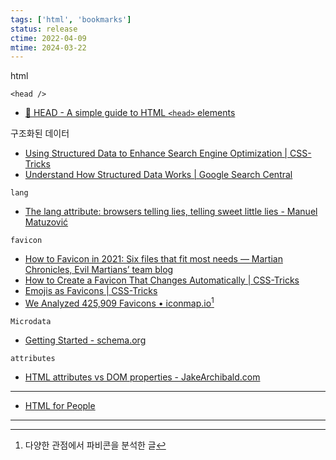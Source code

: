 ```yaml
---
tags: ['html', 'bookmarks']
status: release
ctime: 2022-04-09
mtime: 2024-03-22
---
```


html

`<head />`

- [🤯 HEAD - A simple guide to HTML `<head>` elements](https://htmlhead.dev/)

구조화된 데이터

- [Using Structured Data to Enhance Search Engine Optimization | CSS-Tricks](https://css-tricks.com/using-structured-data-to-enhance-search-engine-optimization/)
- [Understand How Structured Data Works | Google Search Central](https://developers.google.com/search/docs/advanced/structured-data/intro-structured-data)

`lang`

- [The lang attribute: browsers telling lies, telling sweet little lies - Manuel Matuzović](https://www.matuzo.at/blog/lang-attribute/)

`favicon`

- [How to Favicon in 2021: Six files that fit most needs — Martian Chronicles, Evil Martians’ team blog](https://evilmartians.com/chronicles/how-to-favicon-in-2021-six-files-that-fit-most-needs)
- [How to Create a Favicon That Changes Automatically | CSS-Tricks](https://css-tricks.com/how-to-create-a-favicon-that-changes-automatically/)
- [Emojis as Favicons | CSS-Tricks](https://css-tricks.com/emojis-as-favicons/)
- [We Analyzed 425,909 Favicons • iconmap.io](https://iconmap.io/blog)[^143-1]

`Microdata`

- [Getting Started - schema.org](https://schema.org/docs/gs.html)

`attributes`

- [HTML attributes vs DOM properties - JakeArchibald.com](https://jakearchibald.com/2024/attributes-vs-properties/)

---

- [HTML for People](https://htmlforpeople.com/)

---

[^143-1]: 다양한 관점에서 파비콘을 분석한 글
